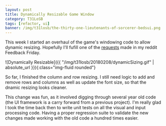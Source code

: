 ```yaml
---
layout: post
title: Dynamically Resizable Game Window
category: T31LoSB
tags: [refactor, ui]
banner: /img/t31losb/the-thirty-one-lieutenants-of-sorcerer-bedsui.png
---
```


This week I started an overhaul of the game's windowing code to allow dynamic resizing. Hopefully I'll fufill one of the [requests](https://www.reddit.com/r/roguelikedev/comments/7jxz0q/feedback_friday_30_the_thirty_one_lieutenants_of/drbeur5/) made in my reddit Feedback Friday. 

![Dynamically Resizable]({{ "/img/t31losb/20180208/dynamicSizing.gif" | absolute_url }}){:class="img-fluid rounded"}

So far, I finished the column and row resizing. I still need logic to add and remove rows and columns as well as update the font size, so that the dnamic resizing looks cleaner. 

This change was fun, as it involved digging through several year old code (the UI framework is a carry forward from a previous project). I'm really glad I took the time back then to write unit tests on all the visual and input processing code. Having a proper regression suite to validate the new changes made working with the old code a hundred times easier.


